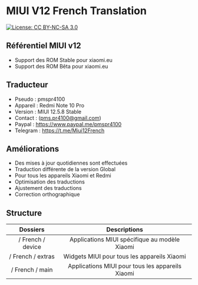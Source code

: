 # MIUI V12 French Translation
[![License: CC BY-NC-SA 3.0](https://img.shields.io/badge/license-CC%20BY--NC--SA%203.0-lightgrey.svg)](http://creativecommons.org/licenses/by-nc-sa/3.0/)

## Référentiel MIUI v12
* Support des ROM Stable pour xiaomi.eu
* Support des ROM Bêta pour xiaomi.eu

## Traducteur
* Pseudo : pmspr4100
* Appareil : Redmi Note 10 Pro
* Version : MIUI 12.5.8 Stable
* Contact : (pms.pr4100@gmail.com)
* Paypal : https://www.paypal.me/pmspr4100
* Telegram : https://t.me/Miui12French

## Améliorations
* Des mises à jour quotidiennes sont effectuées
* Traduction différente de la version Global
* Pour tous les appareils Xiaomi et Redmi
* Optimisation des traductions
* Ajustement des traductions
* Correction orthographique

## Structure
Dossiers | Descriptions
:------------: | :------------:
/ French / device | Applications MIUI spécifique au modèle Xiaomi
/ French / extras | Widgets MIUI pour tous les appareils Xiaomi
/ French / main | Applications MIUI pour tous les appareils Xiaomi
